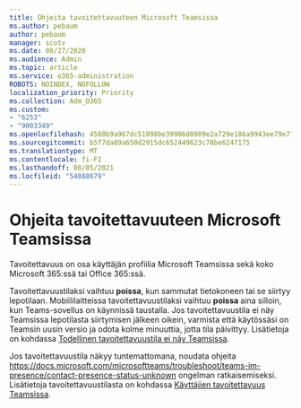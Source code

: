 ```yaml
---
title: Ohjeita tavoitettavuuteen Microsoft Teamsissa
ms.author: pebaum
author: pebaum
manager: scotv
ms.date: 08/27/2020
ms.audience: Admin
ms.topic: article
ms.service: o365-administration
ROBOTS: NOINDEX, NOFOLLOW
localization_priority: Priority
ms.collection: Adm_O365
ms.custom:
- "6253"
- "9003349"
ms.openlocfilehash: 4588b9a967dc51098be39906d0909e2a729e186a9943ee79e71d6ab50a666107
ms.sourcegitcommit: b5f7da89a650d2915dc652449623c78be6247175
ms.translationtype: MT
ms.contentlocale: fi-FI
ms.lasthandoff: 08/05/2021
ms.locfileid: "54088679"
---
```

# <a name="help-with-presence-in-microsoft-teams"></a>Ohjeita tavoitettavuuteen Microsoft Teamsissa

Tavoitettavuus on osa käyttäjän profiilia Microsoft Teamsissa sekä koko Microsoft 365:ssä tai Office 365:ssä. 

Tavoitettavuustilaksi vaihtuu **poissa**, kun sammutat tietokoneen tai se siirtyy lepotilaan. Mobiililaitteissa tavoitettavuustilaksi vaihtuu **poissa**  aina silloin, kun Teams-sovellus on käynnissä taustalla. Jos tavoitettavuustila ei näy Teamsissa lepotilasta siirtymisen jälkeen oikein, varmista että käytössäsi on Teamsin uusin versio ja odota kolme minuuttia, jotta tila päivittyy. Lisätietoja on kohdassa [Todellinen tavoitettavuustila ei näy Teamsissa](https://docs.microsoft.com/microsoftteams/troubleshoot/teams-im-presence/presence-not-show-actual-status).

Jos tavoitettavuustila näkyy tuntemattomana, noudata ohjeita https://docs.microsoft.com/microsoftteams/troubleshoot/teams-im-presence/contact-presence-status-unknown ongelman ratkaisemiseksi.
Lisätietoja tavoitettavuustilasta on kohdassa [Käyttäjien tavoitettavuus Teamsissa](https://docs.microsoft.com/microsoftteams/presence-admins).


